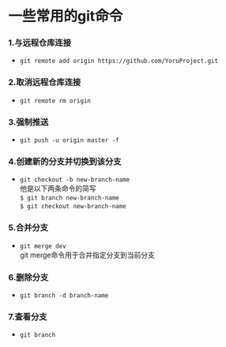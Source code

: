 # 一些常用的git命令
### 1.与远程仓库连接
* `git remote add origin https://github.com/YoruProject.git` 

### 2.取消远程仓库连接
* `git remote rm origin` 

### 3.强制推送
* `git push -u origin master -f`

### 4.创建新的分支并切换到该分支
* `git checkout -b new-branch-name`  
他是以下两条命令的简写  
`$ git branch new-branch-name`  
`$ git checkout new-branch-name`  

### 5.合并分支
* `git merge dev`  
git merge命令用于合并指定分支到当前分支   

### 6.删除分支
* `git branch -d branch-name`

### 7.查看分支
* `git branch`
